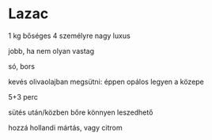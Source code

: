 # Lazac

1 kg bőséges 4 személyre nagy luxus

jobb, ha nem olyan vastag

só, bors

kevés olivaolajban megsütni: éppen opálos legyen a
közepe

5+3 perc

sütés után/közben bőre könnyen leszedhető

hozzá hollandi mártás, vagy citrom
